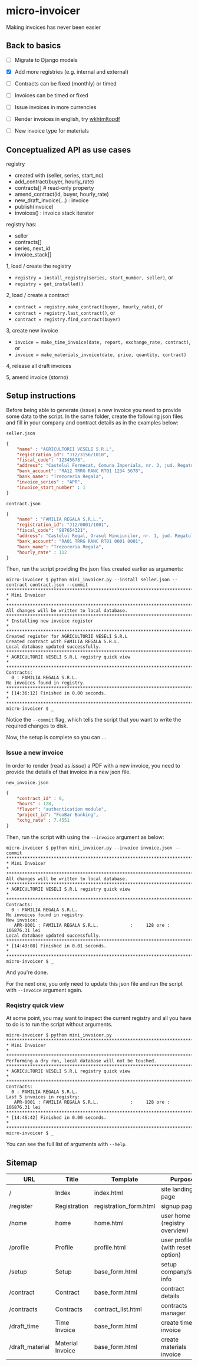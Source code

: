# micro-invoicer

Making invoices has never been easier


## Back to basics

* [ ] Migrate to Django models
* [x] Add more registries (e.g. internal and external)
* [ ] Contracts can be fixed (monthly) or timed
* [ ] Invoices can be timed or fixed
* [ ] Issue invoices in more currencies
* [ ] Render invoices in english, try [wkhtmltopdf](https://wkhtmltopdf.org/)
* [ ] New invoice type for materials


## Conceptualized API as use cases

registry
* created with (seller, series, start_no)
* add_contract(buyer, hourly_rate)
* contracts[]  # read-only property
* amend_contract(id, buyer, hourly_rate)
* new_draft_invoice(...) : invoice
* publish(invoice)
* invoices() : invoice stack iterator

registry has:
* seller
* contracts[]
* series, next_id
* invoice_stack[]

1, load / create the registry

* `registry = install_registry(series, start_number, seller)`, or
* `registry = get_installed()`

2, load / create a contract

* `contract = registry.make_contract(buyer, hourly_rate)`, or
* `contract = registry.last_contract()`, or
* `contract = registry.find_contract(buyer)`

3, create new invoice

* `invoice = make_time_invoice(date, report, exchange_rate, contract)`, or
* `invoice = make_materials_invoice(date, price, quantity, contract)`

4, release all draft invoices

5, amend invoice (storno)


## Setup instructions

Before being able to generate (issue) a new invoice you need to provide some data to the script.
In the same folder, create the following json files and fill in your company and contract details as in the examples below:

`seller.json`
```json
{
    "name" : "AGRICULTORII VESELI S.R.L",
    "registration_id": "J12/3156/1010",
    "fiscal_code": "12345678",
    "address": "Castelul Fermecat, Comuna Imperiala, nr. 3, jud. Regatul Albastru",
    "bank_account": "RA12 TRRG RANC RT01 1234 5678",
    "bank_name": "Trezoreria Regala",
    "invoice_series" : "APR",
    "invoice_start_number" : 1
}
```

`contract.json`
```json
{
    "name" : "FAMILIA REGALA S.R.L.",
    "registration_id": "J12/0001/1001",
    "fiscal_code": "987654321",
    "address": "Castelul Regal, Orasul Minciunilor, nr. 1, jud. Regatul Albastru",
    "bank_account": "RA01 TRRG RANC RT01 0001 0001",
    "bank_name": "Trezoreria Regala",
    "hourly_rate" : 112
}
```


Then, run the script providing the json files created earlier as arguments:

```console
micro-invoicer $ python mini_invoicer.py --install seller.json --contract contract.json --commit
********************************************************************************
* Mini Invoicer                                                                *
********************************************************************************
All changes will be written to local database.
********************************************************************************
* Installing new invoice register                                              *
********************************************************************************
Created register for AGRICULTORII VESELI S.R.L
Created contract with FAMILIA REGALA S.R.L.
Local database updated successfully.
********************************************************************************
* AGRICULTORII VESELI S.R.L registry quick view                                *
********************************************************************************
Contracts:
  0 : FAMILIA REGALA S.R.L.
No invoices found in registry.
********************************************************************************
* [14:36:12] Finished in 0.00 seconds.                                         *
********************************************************************************
micro-invoicer $ _
```

Notice the `--commit` flag, which tells the script that you want to write the required changes to disk.

Now, the setup is complete so you can ...


### Issue a new invoice

In order to render (read as *issue*) a PDF with a new invoice, you need to provide the details of that invoice in a new json file.

`new_invoice.json`
```json
{
    "contract_id" : 0,
    "hours" : 128,
    "flavor": "authentication module",
    "project_id": "FooBar Banking",
    "xchg_rate" : 7.4551
}
```

Then, run the script with using the `--invoice` argument as below:
```console
micro-invoicer $ python mini_invoicer.py --invoice invoice.json --commit
********************************************************************************
* Mini Invoicer                                                                *
********************************************************************************
All changes will be written to local database.
********************************************************************************
* AGRICULTORII VESELI S.R.L registry quick view                                *
********************************************************************************
Contracts:
  0 : FAMILIA REGALA S.R.L.
No invoices found in registry.
New invoice:
   APR-0001 : FAMILIA REGALA S.R.L.            :     128 ore :   106876.31 lei
Local database updated successfully.
********************************************************************************
* [14:43:08] Finished in 0.01 seconds.                                         *
********************************************************************************
micro-invoicer $ _
```

And you're done.

For the next one, you only need to update this json file and run the script with `--invoice` argument again.


### Reqistry quick view

At some point, you may want to inspect the current registry and all you have to do is to run the script without arguments.

```console
micro-invoicer $ python mini_invoicer.py
********************************************************************************
* Mini Invoicer                                                                *
********************************************************************************
Performing a dry run, local database will not be touched.
********************************************************************************
* AGRICULTORII VESELI S.R.L registry quick view                                *
********************************************************************************
Contracts:
  0 : FAMILIA REGALA S.R.L.
Last 5 invoices in registry:
   APR-0001 : FAMILIA REGALA S.R.L.            :     128 ore :   106876.31 lei
********************************************************************************
* [14:46:42] Finished in 0.00 seconds.                                         *
********************************************************************************
micro-invoicer $ _
```

You can see the full list of arguments with `--help`.

## Sitemap

 URL             | Title            | Template               | Purpose
 ----            | ----             | ----                   | ----
 /               | Index            | index.html             | site landing page
 /register       | Registration     | registration_form.html | signup page
 /home           | home             | home.html              | user home (registry overview)
 /profile        | Profile          | profile.html           | user profile (with reset option)
 /setup          | Setup            | base_form.html         | setup company/seller info
 /contract       | Contract         | base_form.html         | contract details
 /contracts      | Contracts        | contract_list.html     | contracts manager
 /draft_time     | Time Invoice     | base_form.html         | create time invoice
 /draft_material | Material Invoice | base_form.html         | create materials invoice

